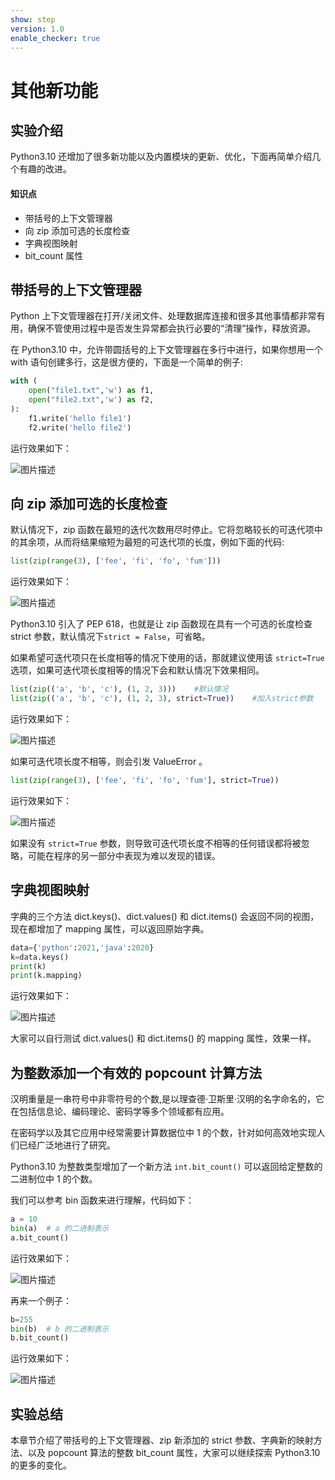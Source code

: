 ```yaml
---
show: step
version: 1.0
enable_checker: true
---
```


# 其他新功能

## 实验介绍

Python3.10 还增加了很多新功能以及内置模块的更新、优化，下面再简单介绍几个有趣的改进。

#### 知识点

- 带括号的上下文管理器
- 向 zip 添加可选的长度检查
- 字典视图映射
- bit_count 属性

## 带括号的上下文管理器

Python 上下文管理器在打开/关闭文件、处理数据库连接和很多其他事情都非常有用，确保不管使用过程中是否发生异常都会执行必要的“清理”操作，释放资源。

在 Python3.10 中，允许带圆括号的上下文管理器在多行中进行，如果你想用一个 with 语句创建多行，这是很方便的，下面是一个简单的例子:

```python
with (
    open("file1.txt",'w') as f1,
    open("file2.txt",'w') as f2,
):
    f1.write('hello file1')
    f2.write('hello file2')
```

运行效果如下：

![图片描述](https://doc.shiyanlou.com/courses/uid810810-20210527-1622101420264)

## 向 zip 添加可选的长度检查

默认情况下，zip 函数在最短的迭代次数用尽时停止。它将忽略较长的可迭代项中的其余项，从而将结果缩短为最短的可迭代项的长度，例如下面的代码:

```python
list(zip(range(3), ['fee', 'fi', 'fo', 'fum']))
```

运行效果如下：

![图片描述](https://doc.shiyanlou.com/courses/uid810810-20210527-1622093648022)

Python3.10 引入了 PEP 618，也就是让 zip 函数现在具有一个可选的长度检查 strict 参数，默认情况下`strict = False`，可省略。

如果希望可迭代项只在长度相等的情况下使用的话，那就建议使用该 `strict=True` 选项，如果可迭代项长度相等的情况下会和默认情况下效果相同。

```python
list(zip(('a', 'b', 'c'), (1, 2, 3)))    #默认情况
list(zip(('a', 'b', 'c'), (1, 2, 3), strict=True))    #加入strict参数
```

运行效果如下：

![图片描述](https://doc.shiyanlou.com/courses/uid810810-20210527-1622094259392)

如果可迭代项长度不相等，则会引发 ValueError 。

```python
list(zip(range(3), ['fee', 'fi', 'fo', 'fum'], strict=True))
```

运行效果如下：

![图片描述](https://doc.shiyanlou.com/courses/uid810810-20210527-1622094402900)

如果没有 `strict=True` 参数，则导致可迭代项长度不相等的任何错误都将被忽略，可能在程序的另一部分中表现为难以发现的错误。

## 字典视图映射

字典的三个方法 dict.keys()、dict.values() 和 dict.items() 会返回不同的视图，现在都增加了 mapping 属性，可以返回原始字典。

```python
data={'python':2021,'java':2020}
k=data.keys()
print(k)
print(k.mapping)
```

运行效果如下：

![图片描述](https://doc.shiyanlou.com/courses/uid810810-20210527-1622098042894)

大家可以自行测试 dict.values() 和 dict.items() 的 mapping 属性，效果一样。

## 为整数添加一个有效的 popcount 计算方法

汉明重量是一串符号中非零符号的个数,是以理查德·卫斯里·汉明的名字命名的，它在包括信息论、编码理论、密码学等多个领域都有应用。

在密码学以及其它应用中经常需要计算数据位中 1 的个数，针对如何高效地实现人们已经广泛地进行了研究。

Python3.10 为整数类型增加了一个新方法 `int.bit_count()` 可以返回给定整数的二进制位中 1 的个数。

我们可以参考 bin 函数来进行理解，代码如下：

```python
a = 10
bin(a)  # a 的二进制表示
a.bit_count()
```

运行效果如下：

![图片描述](https://doc.shiyanlou.com/courses/uid810810-20210527-1622097141705)

再来一个例子：

```python
b=255
bin(b)  # b 的二进制表示
b.bit_count()
```

运行效果如下：

![图片描述](https://doc.shiyanlou.com/courses/uid810810-20210527-1622097192137)

## 实验总结

本章节介绍了带括号的上下文管理器、zip 新添加的 strict 参数、字典新的映射方法、以及 popcount 算法的整数 bit_count 属性，大家可以继续探索 Python3.10 的更多的变化。
